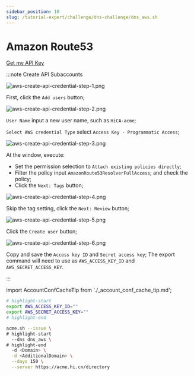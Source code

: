 ```yaml
---
sidebar_position: 10
slug: /tutorial-expert/challenge/dns-challenge/dns_aws.sh
---
```


# Amazon Route53

<p><a href="https://us-east-1.console.aws.amazon.com/iamv2/home#/users" className="button button--secondary button--lg text--no-decoration">Get my API Key</a></p>

:::note Create API Subaccounts

![aws-create-api-credential-step-1.png](/docs/aws-create-api-credential-step-en-1.png)

First, click the `Add users` button;

![aws-create-api-credential-step-2.png](/docs/aws-create-api-credential-step-en-2.png)

`User Name` input a new user name, such as `HiCA-acme`;

`Select AWS credential Type` select `Access Key - Programmatic Access`;

![aws-create-api-credential-step-3.png](/docs/aws-create-api-credential-step-en-3.png)

At the window, execute:
- Set the permission selection to `Attach existing policies directly`;
- Filter the policy input `AmazonRoute53ResolverFullAccess`; and check the policy;
- Click the `Next: Tags` button;

![aws-create-api-credential-step-4.png](/docs/aws-create-api-credential-step-en-4.png)

Skip the tag setting, click the `Next: Review` button;

![aws-create-api-credential-step-5.png](/docs/aws-create-api-credential-step-en-5.png)

Click the `Create user` button;

![aws-create-api-credential-step-6.png](/docs/aws-create-api-credential-step-en-6.png)

Copy and save the `Access key ID` and `Secret access key`; The export command will need to use as `AWS_ACCESS_KEY_ID` and `AWS_SECRET_ACCESS_KEY`.

:::

import AccountConfCacheTip from './_account_conf_cache_tip.md';

<AccountConfCacheTip />

```bash
# highlight-start
export AWS_ACCESS_KEY_ID=""
export AWS_SECRET_ACCESS_KEY=""
# highlight-end

acme.sh --issue \
# highlight-start
  --dns dns_aws \
# highlight-end
  -d <Domain> \
  -d <AdditionalDomain> \
  --days 150 \
  --server https://acme.hi.cn/directory
```
